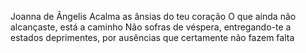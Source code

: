 Joanna de Ângelis
Acalma as ânsias do teu coração
O que ainda não alcançaste, está a caminho
Não sofras de véspera, entregando-te a estados deprimentes, por ausências que certamente não fazem falta
